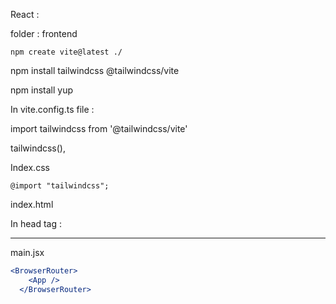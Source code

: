 React :

folder : frontend 

`npm create vite@latest ./`

npm install tailwindcss @tailwindcss/vite

npm install yup

In vite.config.ts file :

import tailwindcss from '@tailwindcss/vite'

tailwindcss(),

Index.css

`@import "tailwindcss";`

index.html

In head tag : <link href="/src/styles.css" rel="stylesheet"> 

---

main.jsx

```jsx
<BrowserRouter>
    <App />
  </BrowserRouter>
```
